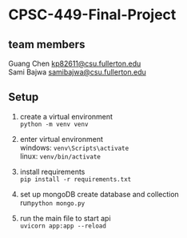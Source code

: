 # CPSC-449-Final-Project

## team members

Guang Chen kp82611@csu.fullerton.edu  
Sami Bajwa samibajwa@csu.fullerton.edu

## Setup

1. create a virtual environment  
   `python -m venv venv`

2. enter virtual environment  
   windows: `venv\Scripts\activate`  
   linux: `venv/bin/activate`

3. install requirements  
   `pip install -r requirements.txt`

4. set up mongoDB create database and collection  
   run`python mongo.py`
   
5. run the main file to start api  
   `uvicorn app:app --reload`
